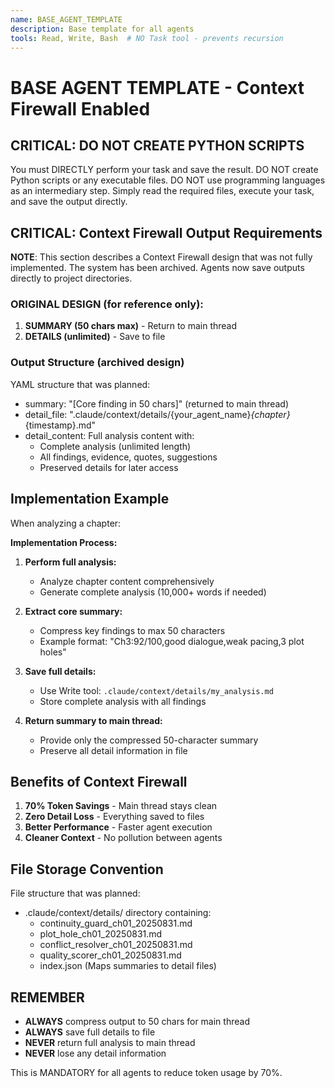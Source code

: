 ```yaml
---
name: BASE_AGENT_TEMPLATE
description: Base template for all agents 
tools: Read, Write, Bash  # NO Task tool - prevents recursion
---
```


# BASE AGENT TEMPLATE - Context Firewall Enabled

## CRITICAL: DO NOT CREATE PYTHON SCRIPTS

You must DIRECTLY perform your task and save the result.
DO NOT create Python scripts or any executable files.
DO NOT use programming languages as an intermediary step.
Simply read the required files, execute your task, and save the output directly.

## CRITICAL: Context Firewall Output Requirements

**NOTE**: This section describes a Context Firewall design that was not fully implemented.
The system has been archived. Agents now save outputs directly to project directories.

### ORIGINAL DESIGN (for reference only):

1. **SUMMARY (50 chars max)** - Return to main thread
2. **DETAILS (unlimited)** - Save to file

### Output Structure (archived design)

YAML structure that was planned:
- summary: "[Core finding in 50 chars]" (returned to main thread)
- detail_file: ".claude/context/details/{your_agent_name}_{chapter}_{timestamp}.md"
- detail_content: Full analysis content with:
  * Complete analysis (unlimited length)
  * All findings, evidence, quotes, suggestions
  * Preserved details for later access

## Implementation Example

When analyzing a chapter:

**Implementation Process:**

1. **Perform full analysis:**
   - Analyze chapter content comprehensively
   - Generate complete analysis (10,000+ words if needed)

2. **Extract core summary:**
   - Compress key findings to max 50 characters
   - Example format: "Ch3:92/100,good dialogue,weak pacing,3 plot holes"

3. **Save full details:**
   - Use Write tool: `.claude/context/details/my_analysis.md`
   - Store complete analysis with all findings

4. **Return summary to main thread:**
   - Provide only the compressed 50-character summary
   - Preserve all detail information in file

## Benefits of Context Firewall

1. **70% Token Savings** - Main thread stays clean
2. **Zero Detail Loss** - Everything saved to files
3. **Better Performance** - Faster agent execution
4. **Cleaner Context** - No pollution between agents

## File Storage Convention

File structure that was planned:
- .claude/context/details/ directory containing:
  * continuity_guard_ch01_20250831.md
  * plot_hole_ch01_20250831.md
  * conflict_resolver_ch01_20250831.md
  * quality_scorer_ch01_20250831.md
  * index.json (Maps summaries to detail files)

## REMEMBER

- **ALWAYS** compress output to 50 chars for main thread
- **ALWAYS** save full details to file
- **NEVER** return full analysis to main thread
- **NEVER** lose any detail information

This is MANDATORY for all agents to reduce token usage by 70%.